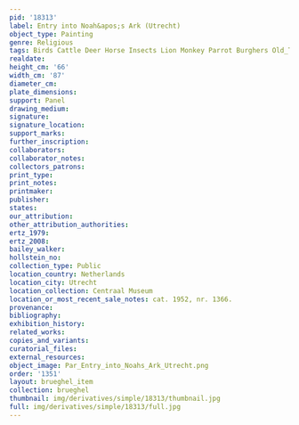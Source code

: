 ```yaml
---
pid: '18313'
label: Entry into Noah&apos;s Ark (Utrecht)
object_type: Painting
genre: Religious
tags: Birds Cattle Deer Horse Insects Lion Monkey Parrot Burghers Old_Testament Paradise
realdate: 
height_cm: '66'
width_cm: '87'
diameter_cm: 
plate_dimensions: 
support: Panel
drawing_medium: 
signature: 
signature_location: 
support_marks: 
further_inscription: 
collaborators: 
collaborator_notes: 
collectors_patrons: 
print_type: 
print_notes: 
printmaker: 
publisher: 
states: 
our_attribution: 
other_attribution_authorities: 
ertz_1979: 
ertz_2008: 
bailey_walker: 
hollstein_no: 
collection_type: Public
location_country: Netherlands
location_city: Utrecht
location_collection: Centraal Museum
location_or_most_recent_sale_notes: cat. 1952, nr. 1366.
provenance: 
bibliography: 
exhibition_history: 
related_works: 
copies_and_variants: 
curatorial_files: 
external_resources: 
object_image: Par_Entry_into_Noahs_Ark_Utrecht.png
order: '1351'
layout: brueghel_item
collection: brueghel
thumbnail: img/derivatives/simple/18313/thumbnail.jpg
full: img/derivatives/simple/18313/full.jpg
---
```

